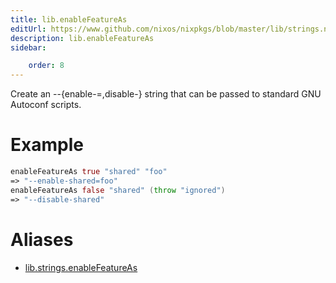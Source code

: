 ```yaml
---
title: lib.enableFeatureAs
editUrl: https://www.github.com/nixos/nixpkgs/blob/master/lib/strings.nix#L1161C21
description: lib.enableFeatureAs
sidebar:

    order: 8
---
```


Create an --{enable-<feat>=<value>,disable-<feat>} string that can be passed to
standard GNU Autoconf scripts.

# Example

```nix
enableFeatureAs true "shared" "foo"
=> "--enable-shared=foo"
enableFeatureAs false "shared" (throw "ignored")
=> "--disable-shared"
```


# Aliases

- [lib.strings.enableFeatureAs](reference/lib/strings/lib-strings-enableFeatureAs)


